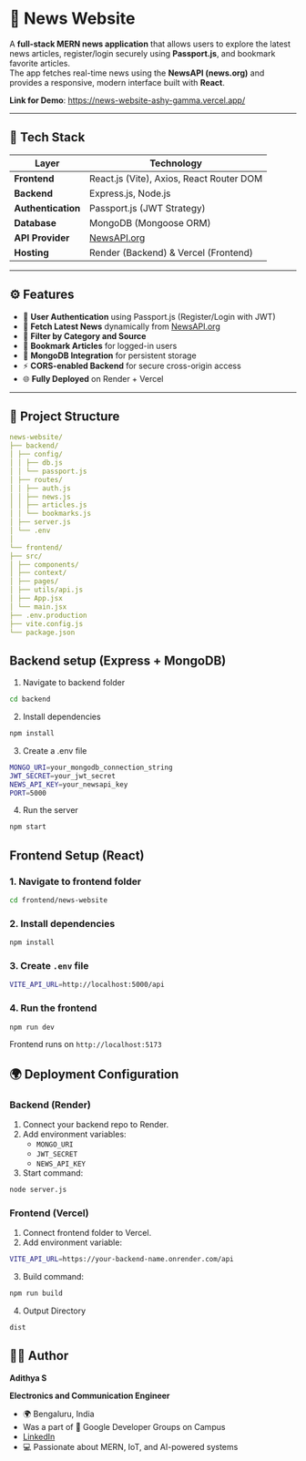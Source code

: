 # 📰 News Website

A **full-stack MERN news application** that allows users to explore the latest news articles, register/login securely using **Passport.js**, and bookmark favorite articles.  
The app fetches real-time news using the **NewsAPI (news.org)** and provides a responsive, modern interface built with **React**.

**Link for Demo**: https://news-website-ashy-gamma.vercel.app/

---

## 🚀 Tech Stack

| Layer              | Technology                               |
| ------------------ | ---------------------------------------- |
| **Frontend**       | React.js (Vite), Axios, React Router DOM |
| **Backend**        | Express.js, Node.js                      |
| **Authentication** | Passport.js (JWT Strategy)               |
| **Database**       | MongoDB (Mongoose ORM)                   |
| **API Provider**   | [NewsAPI.org](https://newsapi.org/)      |
| **Hosting**        | Render (Backend) & Vercel (Frontend)     |

---

## ⚙️ Features

- 🔐 **User Authentication** using Passport.js (Register/Login with JWT)
- 📰 **Fetch Latest News** dynamically from [NewsAPI.org](https://newsapi.org/)
- 🔎 **Filter by Category and Source**
- 📌 **Bookmark Articles** for logged-in users
- 💾 **MongoDB Integration** for persistent storage
- ⚡ **CORS-enabled Backend** for secure cross-origin access
- 🌐 **Fully Deployed** on Render + Vercel

---

## 📁 Project Structure

```yaml
news-website/
├── backend/
│ ├── config/
│ │ ├── db.js
│ │ └── passport.js
│ ├── routes/
│ │ ├── auth.js
│ │ ├── news.js
│ │ ├── articles.js
│ │ └── bookmarks.js
│ ├── server.js
│ └── .env
│
└── frontend/
├── src/
│ ├── components/
│ ├── context/
│ ├── pages/
│ ├── utils/api.js
│ ├── App.jsx
│ └── main.jsx
├── .env.production
├── vite.config.js
└── package.json
```

## Backend setup (Express + MongoDB)

1. Navigate to backend folder

```bash
cd backend
```

2. Install dependencies

```bash
npm install
```

3. Create a .env file

```bash
MONGO_URI=your_mongodb_connection_string
JWT_SECRET=your_jwt_secret
NEWS_API_KEY=your_newsapi_key
PORT=5000
```

4. Run the server

```bash
npm start
```

## Frontend Setup (React)

### 1. Navigate to frontend folder

```bash
cd frontend/news-website
```

### 2. Install dependencies

```bash
npm install
```

### 3. Create `.env` file

```bash
VITE_API_URL=http://localhost:5000/api
```

### 4. Run the frontend

```bash
npm run dev
```

Frontend runs on `http://localhost:5173`

## 🌍 Deployment Configuration

### Backend (Render)

1. Connect your backend repo to Render.
2. Add environment variables:
   - `MONGO_URI`
   - `JWT_SECRET`
   - `NEWS_API_KEY`
3. Start command:

```bash
node server.js
```

### Frontend (Vercel)

1. Connect frontend folder to Vercel.
2. Add environment variable:

```bash
VITE_API_URL=https://your-backend-name.onrender.com/api
```

3. Build command:

```bash
npm run build
```

4. Output Directory

```bash
dist
```

## 👨‍💻 Author

**Adithya S**

**Electronics and Communication Engineer**

- 🌍 Bengaluru, India
- Was a part of 💼 Google Developer Groups on Campus
- [LinkedIn](https://www.linkedin.com/in/adithya-s-027342237/)
- 💻 Passionate about MERN, IoT, and AI-powered systems

